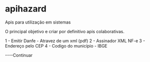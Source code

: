 # apihazard
Apis para utilização em sistemas

O principal objetivo e criar por definitivo apis colaborativas.

1 - Emitir Danfe - Atravez de um xml (pdf)
2 - Assinador XML NF-e
3 - Endereço pelo CEP
4 - Codigo do município - IBGE



----Continuar
